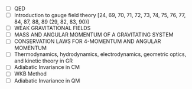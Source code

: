 - [ ] QED
- [ ] Introduction to gauge field theory [24, 69, 70, 71, 72, 73, 74, 75, 76, 77, 84, 87, 88, 89 (29, 82, 83, 90)]
- [ ] WEAK GRAVITATIONAL FIELDS
- [ ] MASS AND ANGULAR MOMENTUM OF A GRAVITATING SYSTEM
- [ ] CONSERVATION LAWS FOR 4-MOMENTUM AND ANGULAR MOMENTUM
- [ ] Thermodynamics, hydrodynamics, electrodynamics, geometric optics, and kinetic theory in GR
- [ ] Adiabatic Invariance in CM
- [ ] WKB Method
- [ ] Adiabatic Invariance in QM